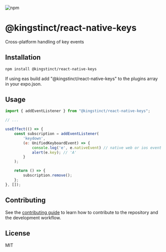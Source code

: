 ![npm](https://img.shields.io/npm/v/@kingstinct/react-native-keys)

# @kingstinct/react-native-keys

Cross-platform handling of key events

## Installation

```sh
npm install @kingstinct/react-native-keys
```

If using eas build add "@kingstinct/react-native-keys" to the plugins array in your expo.json.

## Usage

```js
import { addEventListener } from "@kingstinct/react-native-keys";

// ...

useEffect(() => {
    const subscription = addEventListener(
        'keydown',
        (e: UnifiedKeyboardEvent) => {
            console.log('e', e.nativeEvent) // native web or ios event
            alert(e.key); // 'A'
        }
    );

    return () => {
        subscription.remove();
    };
}, []);
```

## Contributing

See the [contributing guide](CONTRIBUTING.md) to learn how to contribute to the repository and the development workflow.

## License

MIT
